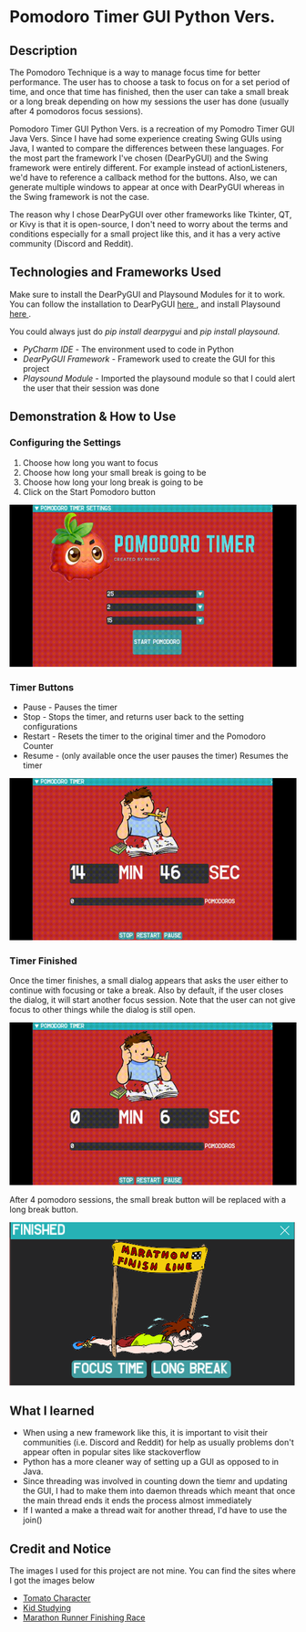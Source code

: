 <!--Title-->
<h1> Pomodoro Timer GUI Python Vers. </h1>

<!--Description-->
<h2> Description </h2>
  <!--Describe the project (what is a pomodoro timer?)-->
  <p> The Pomodoro Technique is a way to manage focus time for better performance. The user has to choose a task to focus on for a set period of time, and           once that time has finished, then the user can take a small break or a long break depending on how my sessions the user has done (usually after 4 pomodoros focus                 sessions).</p>
  
  <!--Explain why you made it-->
  <p> Pomodoro Timer GUI Python Vers. is a recreation of my Pomodro Timer GUI Java Vers. Since I have had some experience creating Swing GUIs using Java, I wanted to compare
      the differences between these languages. For the most part the framework I've chosen (DearPyGUI) and the Swing framework were entirely different. For example instead
      of actionListeners, we'd have to reference a callback method for the buttons. Also, we can generate multiple windows to appear at once with DearPyGUI whereas in the 
      Swing framework is not the case.</p> 
      
  <p> The reason why I chose DearPyGUI over other frameworks like Tkinter, QT, or Kivy is that it is open-source, I don't need to worry about the terms and conditions especially       for a small project like this, and it has a very active community (Discord and Reddit). </p>
      
<!--Technologies and Frameworks Used-->
<h2> Technologies and Frameworks Used </h2>
  <p> Make sure to install the DearPyGUI and Playsound Modules for it to work. You can follow the installation to DearPyGUI <a href="https://github.com/hoffstadt/DearPyGui">           here </a>, and install Playsound <a href="https://pypi.org/project/playsound/"> here </a>.</p> 
  <p> You could always just do <i> pip install dearpygui </i> and <i> pip install playsound. </i> </p>
  
  <ul>
    <li> <i> PyCharm IDE </i> - The environment used to code in Python </li>
    <li> <i> DearPyGUI Framework </i> - Framework used to create the GUI for this project </li>
    <li> <i> Playsound Module </i> - Imported the playsound module so that I could alert the user that their session was done </li>
  </ul>

<!--Demonstration + How to Use-->
<h2> Demonstration & How to Use </h2>
  <!--Configuring the settings-->
  <h3> Configuring the Settings </h3>
    <ol> 
      <li> Choose how long you want to focus </li>
      <li> Choose how long your small break is going to be </li>
      <li> Choose how long your long break is going to be </li>
      <li> Click on the Start Pomodoro button </li>
    </ol>
    <img src="https://github.com/gnikkoch96/Python-Pomodoro-Timer-GUI/blob/master/resources/read_me%20stuff/Settings%20to%20Timer.gif"/>
  
  <!--Functional Buttons-->
  <h3> Timer Buttons </h3>
    <ul>
      <li> Pause - Pauses the timer </li>
      <li> Stop - Stops the timer, and returns user back to the setting configurations </li>
      <li> Restart - Resets the timer to the original timer and the Pomodoro Counter </li>
      <li> Resume - (only available once the user pauses the timer) Resumes the timer </li>
    </ul>
    <img src="https://github.com/gnikkoch96/Python-Pomodoro-Timer-GUI/blob/master/resources/read_me%20stuff/Functional%20Buttons.gif"/>

  <!--Finished-->
  <h3> Timer Finished </h3>
  <p> Once the timer finishes, a small dialog appears that asks the user either to continue with focusing or take a break. Also by default, if the user closes the dialog, it 
      will start another focus session. Note that the user can not give focus to other things while the dialog is still open. </p>
  <img src="https://github.com/gnikkoch96/Python-Pomodoro-Timer-GUI/blob/master/resources/read_me%20stuff/Timer%20Finish.gif"/>
  
  <!--What happens after 4 sessions-->
  <p> After 4 pomodoro sessions, the small break button will be replaced with a long break button. </p>
  <img src="https://github.com/gnikkoch96/Python-Pomodoro-Timer-GUI/blob/master/resources/read_me%20stuff/Long%20Break%20Display.png"/>
  
<!--What I learned-->
<h2> What I learned </h2> 
  <ul>
    <li> When using a new framework like this, it is important to visit their communities (i.e. Discord and Reddit) for help as usually problems don't appear often in popular            sites like stackoverflow </li>
    <li> Python has a more cleaner way of setting up a GUI as opposed to in Java. </li>
    <li> Since threading was involved in counting down the tiemr and updating the GUI, I had to make them into daemon threads which meant that once the main thread ends it                ends the process almost immediately </li> 
    <li> If I wanted a make a thread wait for another thread, I'd have to use the join() </li> 
  </ul>

<h2> Credit and Notice </h2>
<p> The images I used for this project are not mine. You can find the sites where I got the images below </p>
<ul>
  <li> <a href="https://opengameart.org/content/little-tomato"> Tomato Character </a> </li>
  <li> <a href="https://cliparts.zone/clipart/585233"> Kid Studying </a> </li>
  <li> <a href="https://lh3.googleusercontent.com/proxy/nAzHFtxsck04b8cHE6bKLNxLwbhHRjetcP4o48rZj3dmunBCrl842cz3RKILtNaPUS1lgM7JcW3lJRl9VkGRNB3Y6k98U9RDzUSng7LnSo8AUZSWDkKpvFK8IAyvIFZMNe9MQnxNgIzc3TI"> Marathon Runner Finishing Race </a> </li>
</ul>
